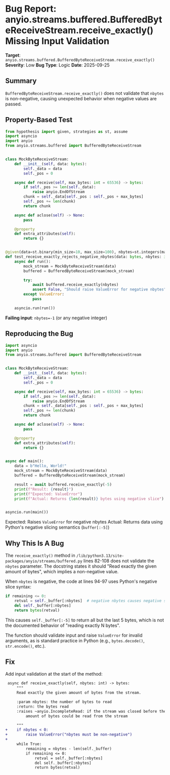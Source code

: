 # Bug Report: anyio.streams.buffered.BufferedByteReceiveStream.receive_exactly() Missing Input Validation

**Target**: `anyio.streams.buffered.BufferedByteReceiveStream.receive_exactly()`
**Severity**: Low
**Bug Type**: Logic
**Date**: 2025-09-25

## Summary

`BufferedByteReceiveStream.receive_exactly()` does not validate that `nbytes` is non-negative, causing unexpected behavior when negative values are passed.

## Property-Based Test

```python
from hypothesis import given, strategies as st, assume
import asyncio
import anyio
from anyio.streams.buffered import BufferedByteReceiveStream


class MockByteReceiveStream:
    def __init__(self, data: bytes):
        self._data = data
        self._pos = 0

    async def receive(self, max_bytes: int = 65536) -> bytes:
        if self._pos >= len(self._data):
            raise anyio.EndOfStream
        chunk = self._data[self._pos : self._pos + max_bytes]
        self._pos += len(chunk)
        return chunk

    async def aclose(self) -> None:
        pass

    @property
    def extra_attributes(self):
        return {}


@given(data=st.binary(min_size=10, max_size=100), nbytes=st.integers(max_value=-1))
def test_receive_exactly_rejects_negative_nbytes(data: bytes, nbytes: int):
    async def run():
        mock_stream = MockByteReceiveStream(data)
        buffered = BufferedByteReceiveStream(mock_stream)

        try:
            await buffered.receive_exactly(nbytes)
            assert False, "Should raise ValueError for negative nbytes"
        except ValueError:
            pass

    asyncio.run(run())
```

**Failing input**: `nbytes=-1` (or any negative integer)

## Reproducing the Bug

```python
import asyncio
import anyio
from anyio.streams.buffered import BufferedByteReceiveStream


class MockByteReceiveStream:
    def __init__(self, data: bytes):
        self._data = data
        self._pos = 0

    async def receive(self, max_bytes: int = 65536) -> bytes:
        if self._pos >= len(self._data):
            raise anyio.EndOfStream
        chunk = self._data[self._pos : self._pos + max_bytes]
        self._pos += len(chunk)
        return chunk

    async def aclose(self) -> None:
        pass

    @property
    def extra_attributes(self):
        return {}


async def main():
    data = b"Hello, World!"
    mock_stream = MockByteReceiveStream(data)
    buffered = BufferedByteReceiveStream(mock_stream)

    result = await buffered.receive_exactly(-5)
    print(f"Result: {result}")
    print(f"Expected: ValueError")
    print(f"Actual: Returns {len(result)} bytes using negative slice")


asyncio.run(main())
```

Expected: Raises `ValueError` for negative nbytes
Actual: Returns data using Python's negative slicing semantics (`buffer[:-5]`)

## Why This Is A Bug

The `receive_exactly()` method in `/lib/python3.13/site-packages/anyio/streams/buffered.py` lines 82-108 does not validate the `nbytes` parameter. The docstring states it should "Read exactly the given amount of bytes", which implies a non-negative value.

When `nbytes` is negative, the code at lines 94-97 uses Python's negative slice syntax:

```python
if remaining <= 0:
    retval = self._buffer[:nbytes]  # negative nbytes causes negative slice
    del self._buffer[:nbytes]
    return bytes(retval)
```

This causes `self._buffer[:-5]` to return all but the last 5 bytes, which is not the documented behavior of "reading exactly N bytes".

The function should validate input and raise `ValueError` for invalid arguments, as is standard practice in Python (e.g., `bytes.decode()`, `str.encode()`, etc.).

## Fix

Add input validation at the start of the method:

```diff
 async def receive_exactly(self, nbytes: int) -> bytes:
     """
     Read exactly the given amount of bytes from the stream.

     :param nbytes: the number of bytes to read
     :return: the bytes read
     :raises ~anyio.IncompleteRead: if the stream was closed before the requested
         amount of bytes could be read from the stream

     """
+    if nbytes < 0:
+        raise ValueError("nbytes must be non-negative")
+
     while True:
         remaining = nbytes - len(self._buffer)
         if remaining <= 0:
             retval = self._buffer[:nbytes]
             del self._buffer[:nbytes]
             return bytes(retval)
```